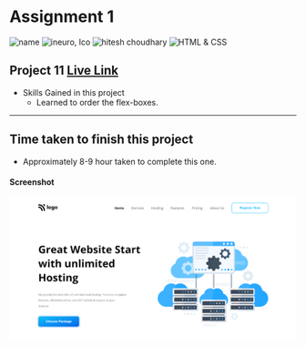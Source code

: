 # Assignment 1

![name](https://img.shields.io/badge/Omkar--Gujja-OG)
![ineuro, lco](https://img.shields.io/badge/iNeuron-LCO-green)
![hitesh choudhary](https://img.shields.io/badge/Hitesh--Choudhary-Full--stack--JS--bootcamp-red)
![HTML & CSS](https://img.shields.io/badge/HTML-CSS-orange)

## Project 11 [Live Link](https://62e436c90c6d7630ae1c956e--tangerine-cuchufli-c231eb.netlify.app/)

-   Skills Gained in this project
    -   Learned to order the flex-boxes.

---

## Time taken to finish this project

-   Approximately 8-9 hour taken to complete this one.

#### Screenshot

![Desktop](./ss/preview.png)
